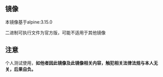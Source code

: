 ## 镜像

本镜像基于alpine:3.15.0

二进制可执行文件为官方版，可能不适用于其他镜像

## 注意
个人测试使用，**如他者因此镜像及此镜像相关内容，触犯相关法律法规与本人无关，后果自负。**
